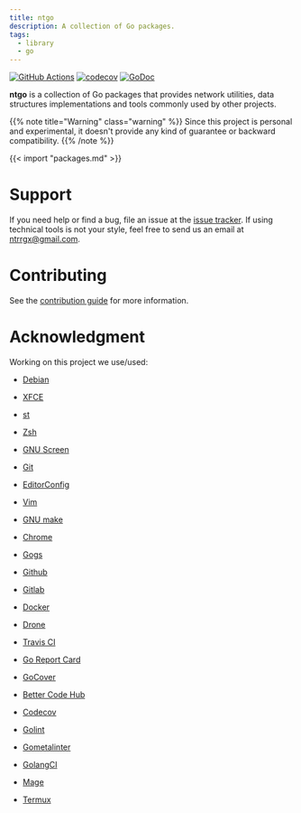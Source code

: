 ```yaml
---
title: ntgo
description: A collection of Go packages.
tags:
  - library
  - go
---
```


[![GitHub Actions](https://github.com/ntrrg/ntgo/workflows/Go/badge.svg)](https://github.com/ntrrg/ntgo/actions?query=workflow:Go)
[![codecov](https://codecov.io/gh/ntrrg/ntgo/branch/master/graph/badge.svg)](https://codecov.io/gh/ntrrg/ntgo)
[![GoDoc](https://godoc.org/go.ntrrg.dev/ntgo?status.svg)](https://godoc.org/ntrrg.dev/go/sdb/pkg/sdb)

**ntgo** is a collection of Go packages that provides network utilities, data
structures implementations and tools commonly used by other projects.

{{% note title="Warning" class="warning" %}}
Since this project is personal and experimental, it doesn't provide any kind of
guarantee or backward compatibility.
{{% /note %}}

{{< import "packages.md" >}}

# Support

If you need help or find a bug, file an issue at the [issue tracker](https://github.com/ntrrg/ntgo/issues).
If using technical tools is not your style, feel free to send us an email at
ntrrgx@gmail.com.

# Contributing

See the [contribution guide](https://github.com/ntrrg/ntgo/blob/master/CONTRIBUTING.md)
for more information.

# Acknowledgment

Working on this project we use/used:

* [Debian](https://www.debian.org/)

* [XFCE](https://xfce.org/)

* [st](https://st.suckless.org/)

* [Zsh](http://www.zsh.org/)

* [GNU Screen](https://www.gnu.org/software/screen)

* [Git](https://git-scm.com/)

* [EditorConfig](http://editorconfig.org/)

* [Vim](https://www.vim.org/)

* [GNU make](https://www.gnu.org/software/make/)

* [Chrome](https://www.google.com/chrome/browser/desktop/index.html)

* [Gogs](https://gogs.io/)

* [Github](https://github.com)

* [Gitlab](https://gitlab.com/)

* [Docker](https://docker.com)

* [Drone](https://drone.io/)

* [Travis CI](https://travis-ci.org)

* [Go Report Card](https://goreportcard.com)

* [GoCover](http://gocover.io)

* [Better Code Hub](https://bettercodehub.com)

* [Codecov](https://codecov.io)

* [Golint](https://github.com/golang/lint/)

* [Gometalinter](https://github.com/alecthomas/gometalinter)

* [GolangCI](https://golangci.com)

* [Mage](https://magefile.org/)

* [Termux](https://termux.com)

